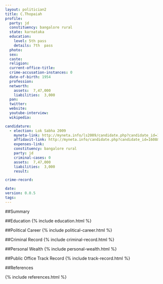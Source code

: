 ```yaml
---
layout: politician2
title: C.Thopaiah
profile: 
  party: jd
  constituency: bangalore rural
  state: karnataka
  education: 
    level: 5th pass
    details: 7th  pass
  photo: 
  sex: 
  caste: 
  religion: 
  current-office-title: 
  crime-accusation-instances: 0
  date-of-birth: 1954
  profession: 
  networth: 
    assets:  7,47,000
    liabilities:  3,000
  pan: 
  twitter: 
  website: 
  youtube-interview: 
  wikipedia: 

candidature: 
  - election: Lok Sabha 2009
    myneta-link: http://myneta.info/ls2009/candidate.php?candidate_id=1608
    affidavit-link: http://myneta.info/candidate.php?candidate_id=1608&scan=original
    expenses-link: 
    constituency: bangalore rural 
    party: jd
    criminal-cases: 0
    assets:  7,47,000
    liabilities:  3,000
    result:  

crime-record: 

date: 
version: 0.0.5
tags: 
---
```

##Summary


##Education
{% include education.html %}


##Political Career
{% include political-career.html %}


##Criminal Record
{% include criminal-record.html %}


##Personal Wealth
{% include personal-wealth.html %}


##Public Office Track Record
{% include track-record.html %}


##References


{% include references.html %}